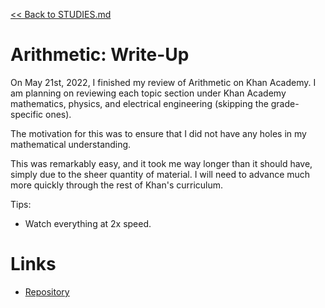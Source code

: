 [<< Back to STUDIES.md](../../STUDIES.md)
# Arithmetic: Write-Up
On May 21st, 2022, I finished my review of Arithmetic on Khan Academy. I am planning on reviewing each topic section under Khan Academy mathematics, physics, and electrical engineering (skipping the grade-specific ones). 

The motivation for this was to ensure that I did not have any holes in my mathematical understanding.

This was remarkably easy, and it took me way longer than it should have, simply due to the sheer quantity of material. I will need to advance much more quickly through the rest of Khan's curriculum. 

Tips:

- Watch everything at 2x speed. 

# Links
- [Repository](https://github.com/MasqueradeOfSilence/arithmetic)

